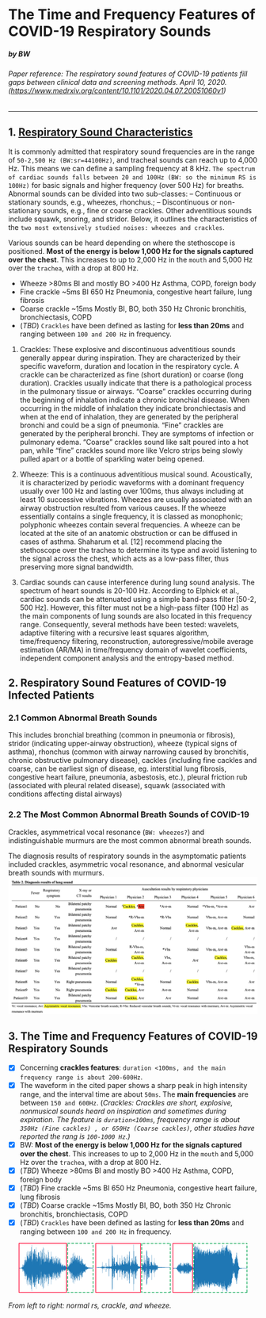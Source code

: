 # The Time and Frequency Features of COVID-19 Respiratory Sounds
##### by BW
###### Paper reference: The respiratory sound features of COVID-19 patients fill gaps between clinical data and screening methods. April 10, 2020. (https://www.medrxiv.org/content/10.1101/2020.04.07.20051060v1)
---
## 1. [Respiratory Sound Characteristics](https://www.ncbi.nlm.nih.gov/pmc/articles/PMC6101681/)
It is commonly admitted that respiratory sound frequencies are in the range of `50-2,500 Hz (BW:sr=44100Hz)`, and tracheal sounds can reach up to 4,000 Hz. This means we can define a sampling frequency at 8 kHz. `The spectrum of cardiac sounds falls between 20 and 100Hz (BW: so the minimum RS is 100Hz)` for basic signals and higher frequency (over 500 Hz) for breaths. Abnormal sounds can be divided into two sub-classes: – Continuous or stationary sounds, e.g., wheezes, rhonchus.; – Discontinuous or non-stationary sounds, e.g., fine or coarse crackles. Other adventitious sounds include squawk, snoring, and stridor. Below, it outlines the characteristics of the `two most extensively studied noises: wheezes and crackles`.

Various sounds can be heard depending on where the stethoscope is positioned. **Most of the energy is below 1,000 Hz for the signals captured over the chest**. This increases to up to 2,000 Hz in the `mouth` and 5,000 Hz over the `trachea`, with a drop at 800 Hz.

+ Wheeze	>80ms	BI and mostly BO	>400 Hz	Asthma, COPD, foreign body
+ Fine crackle	~5ms	BI	650 Hz	Pneumonia, congestive heart failure, lung fibrosis
+ Coarse crackle	~15ms	Mostly BI, BO, both	350 Hz	Chronic bronchitis, bronchiectasis, COPD
+ (*TBD*) `Crackles` have been defined as lasting for **less than 20ms** and ranging between `100 and 200 Hz` in frequency.

1. Crackles: These explosive and discontinuous adventitious sounds generally appear during inspiration. They are characterized by their specific waveform, duration and location in the respiratory cycle. A crackle can be characterized as fine (short duration) or coarse (long duration). Crackles usually indicate that there is a pathological process in the pulmonary tissue or airways. “Coarse” crackles occurring during the beginning of inhalation indicate a chronic bronchial disease. When occurring in the middle of inhalation they indicate bronchiectasis and when at the end of inhalation, they are generated by the peripheral bronchi and could be a sign of pneumonia. “Fine” crackles are generated by the peripheral bronchi. They are symptoms of infection or pulmonary edema. “Coarse” crackles sound like salt poured into a hot pan, while “fine” crackles sound more like Velcro strips being slowly pulled apart or a bottle of sparkling water being opened.

2. Wheeze: This is a continuous adventitious musical sound. Acoustically, it is characterized by periodic waveforms with a dominant frequency usually over 100 Hz and lasting over 100ms, thus always including at least 10 successive vibrations. Wheezes are usually associated with an airway obstruction resulted from various causes. If the wheeze essentially contains a single frequency, it is classed as monophonic; polyphonic wheezes contain several frequencies. A wheeze can be located at the site of an anatomic obstruction or can be diffused in cases of asthma. Shaharum et al. [12] recommend placing the stethoscope over the trachea to determine its type and avoid listening to the signal across the chest, which acts as a low-pass filter, thus preserving more signal bandwidth.

3. Cardiac sounds can cause interference during lung sound analysis. The spectrum of heart sounds is 20-100 Hz. According to Elphick et al., cardiac sounds can be attenuated using a simple band-pass filter [50-2, 500 Hz]. However, this filter must not be a high-pass filter (100 Hz) as the main components of lung sounds are also located in this frequency range. Consequently, several methods have been tested: wavelets, adaptive filtering with a recursive least squares algorithm, time/frequency filtering, reconstruction, autoregressive/mobile average estimation (AR/MA) in time/frequency domain of wavelet coefficients, independent component analysis and the entropy-based method.


## 2. Respiratory Sound Features of COVID-19 Infected Patients
### 2.1 Common Abnormal Breath Sounds
This includes bronchial breathing (common in pneumonia or fibrosis), stridor (indicating upper-airway obstruction), wheeze (typical signs of asthma), rhonchus (common with airway narrowing caused by bronchitis, chronic obstructive pulmonary disease), cackles (including fine cackles and coarse, can be earliest sign of disease, eg. interstitial lung fibrosis, congestive heart failure, pneumonia, asbestosis, etc.), pleural friction rub (associated with pleural related disease), squawk (associated with conditions affecting distal airways)

### 2.2 The Most Common Abnormal Breath Sounds of COVID-19
Crackles, asymmetrical vocal resonance (`BW: wheezes?`) and indistinguishable murmurs are the most common abnormal breath sounds.

The diagnosis results of respiratory sounds in the asymptomatic patients included crackles, asymmetric vocal resonance, and abnormal vesicular breath sounds with murmurs.
![Physicians_on_Diagnosis_of_Lung_Sound](./img/fig_Diagnosis_of_Lung_Sound.png)

## 3. The Time and Frequency Features of COVID-19 Respiratory Sounds

+ [x] Concerning **crackles features**: `duration <100ms, and the main frequency range is about 200-600Hz`.
+ [x] The waveform in the cited paper shows a sharp peak in high intensity range, and the interval time are about `50ms`. The **main frequencies** are between `150 and 600Hz`. (*Crackles: Crackles are short, explosive, nonmusical sounds heard on inspiration and sometimes during expiration. The feature is `duration<100ms`, frequency range is about `350Hz (Fine cackles) , or 650Hz (Coarse cackles)`, other studies have reported the rang is `100-1000 Hz`.)*
+ [x] BW: **Most of the energy is below 1,000 Hz for the signals captured over the chest**. This increases to up to 2,000 Hz in the `mouth` and 5,000 Hz over the `trachea`, with a drop at 800 Hz.
+ [x] (*TBD*) Wheeze	>80ms	BI and mostly BO	>400 Hz	Asthma, COPD, foreign body
+ [x] (*TBD*) Fine crackle	~5ms	BI	650 Hz	Pneumonia, congestive heart failure, lung fibrosis
+ [x] (*TBD*) Coarse crackle	~15ms	Mostly BI, BO, both	350 Hz	Chronic bronchitis, bronchiectasis, COPD
+ [x] (*TBD*) `Crackles` have been defined as lasting for **less than 20ms** and ranging between `100 and 200 Hz` in frequency.
<div align="center">
  <img src="img/normal_boxed.png" alt="train" width="30%">
  <img src="img/crackles_boxed.png" alt="train" width="30%">
  <img src="img/wheezes_boxed.png" alt="train" width="30%">
</div>

_From left to right: normal rs, crackle, and wheeze._
